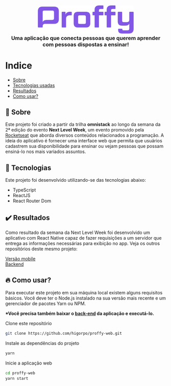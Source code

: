 <h3 align="center">
	<img width="300px" src=".github/logo.svg" alt="Proffy"/>
  <br/>
	<span>
		Uma aplicação que conecta pessoas que querem aprender com pessoas dispostas a ensinar!
	</span>
</h3>


# Indice 
- [Sobre](#sobre)
- [Tecnologias usadas](#tecnologias)
- [Resultados](#resultados)
- [Como usar?](#comousar)

<a id="sobre"></a>
## :bookmark: Sobre
<p>
Este projeto foi criado a partir da trilha <b>omnistack</b> ao longo da semana da 2ª edição do evento <b>Next Level Week</b>, um evento promovido pela <a href="https://rocketseat.com.br">Rocketseat</a> que aborda diversos conteúdos relacionados a programação. A ideia do aplicativo é fornecer uma interface web que permita que usuários cadastrem sua disponibilidade para ensinar ou vejam pessoas que possam ensiná-lo nos mais variados assuntos.
</p>

<a id="tecnologias"></a>
## :rocket: Tecnologias
<p>
Este projeto foi desenvolvido utilizando-se das tecnologias abaixo:
</p>

- TypeScript
- ReactJS
- React Router Dom

<a id="resultados"></a>
## :heavy_check_mark: Resultados
<p>
Como resultado da semana da Next Level Week foi desenvolvido um aplicativo com React Native capaz de fazer requisições a um servidor que entrega as informações necessárias para exibição no app.
Veja os outros repositórios deste mesmo projeto:
</p>
<a href="https://github.com/higorpo/proffy-mobile">Versão mobile</a>
<br/>
<a href="https://github.com/higorpo/proffy-backend">Backend</a>

<a id="comousar"></a>
## :fire: Como usar?
<p>Para executar este projeto em sua máquina local existem alguns requisitos básicos. Você deve ter o Node.js instalado na sua versão mais recente e um gerenciador de pacotes Yarn ou NPM.</p>

<b>*Você precisa também baixar o <a href="https://github.com/higorpo/proffy-backend">back-end</a> da aplicação e executá-lo.</b>

Clone este repositório
```sh 
git clone https://github.com/higorpo/proffy-web.git
```

Instale as dependências do projeto
```sh 
yarn
```

Inicie a aplicação web
```sh 
cd proffy-web
yarn start
```
